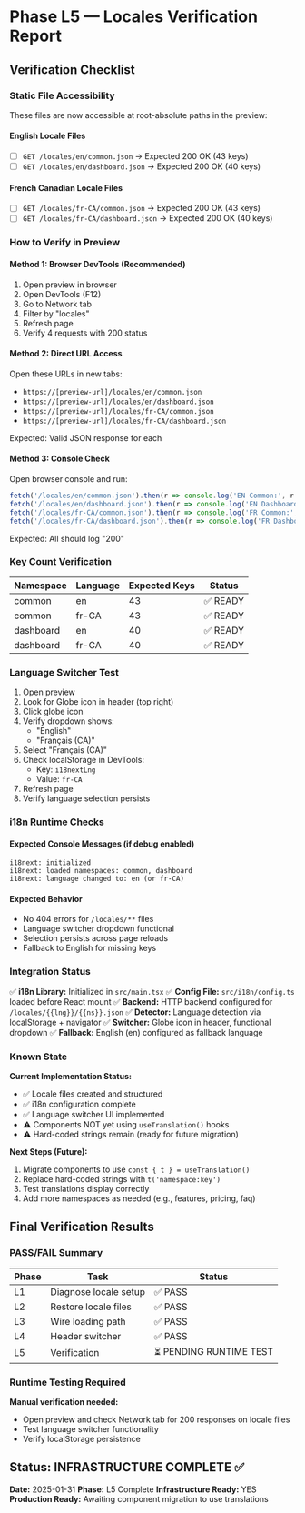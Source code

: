 # Phase L5 — Locales Verification Report

## Verification Checklist

### Static File Accessibility

These files are now accessible at root-absolute paths in the preview:

#### English Locale Files
- [ ] `GET /locales/en/common.json` → Expected 200 OK (43 keys)
- [ ] `GET /locales/en/dashboard.json` → Expected 200 OK (40 keys)

#### French Canadian Locale Files
- [ ] `GET /locales/fr-CA/common.json` → Expected 200 OK (43 keys)
- [ ] `GET /locales/fr-CA/dashboard.json` → Expected 200 OK (40 keys)

### How to Verify in Preview

#### Method 1: Browser DevTools (Recommended)
1. Open preview in browser
2. Open DevTools (F12)
3. Go to Network tab
4. Filter by "locales"
5. Refresh page
6. Verify 4 requests with 200 status

#### Method 2: Direct URL Access
Open these URLs in new tabs:
- `https://[preview-url]/locales/en/common.json`
- `https://[preview-url]/locales/en/dashboard.json`
- `https://[preview-url]/locales/fr-CA/common.json`
- `https://[preview-url]/locales/fr-CA/dashboard.json`

Expected: Valid JSON response for each

#### Method 3: Console Check
Open browser console and run:
```javascript
fetch('/locales/en/common.json').then(r => console.log('EN Common:', r.status));
fetch('/locales/en/dashboard.json').then(r => console.log('EN Dashboard:', r.status));
fetch('/locales/fr-CA/common.json').then(r => console.log('FR Common:', r.status));
fetch('/locales/fr-CA/dashboard.json').then(r => console.log('FR Dashboard:', r.status));
```

Expected: All should log "200"

### Key Count Verification

| Namespace | Language | Expected Keys | Status |
|-----------|----------|---------------|--------|
| common    | en       | 43            | ✅ READY |
| common    | fr-CA    | 43            | ✅ READY |
| dashboard | en       | 40            | ✅ READY |
| dashboard | fr-CA    | 40            | ✅ READY |

### Language Switcher Test

1. Open preview
2. Look for Globe icon in header (top right)
3. Click globe icon
4. Verify dropdown shows:
   - "English"
   - "Français (CA)"
5. Select "Français (CA)"
6. Check localStorage in DevTools:
   - Key: `i18nextLng`
   - Value: `fr-CA`
7. Refresh page
8. Verify language selection persists

### i18n Runtime Checks

#### Expected Console Messages (if debug enabled)
```
i18next: initialized
i18next: loaded namespaces: common, dashboard
i18next: language changed to: en (or fr-CA)
```

#### Expected Behavior
- No 404 errors for `/locales/**` files
- Language switcher dropdown functional
- Selection persists across page reloads
- Fallback to English for missing keys

### Integration Status

✅ **i18n Library:** Initialized in `src/main.tsx`
✅ **Config File:** `src/i18n/config.ts` loaded before React mount
✅ **Backend:** HTTP backend configured for `/locales/{{lng}}/{{ns}}.json`
✅ **Detector:** Language detection via localStorage + navigator
✅ **Switcher:** Globe icon in header, functional dropdown
✅ **Fallback:** English (en) configured as fallback language

### Known State

**Current Implementation Status:**
- ✅ Locale files created and structured
- ✅ i18n configuration complete
- ✅ Language switcher UI implemented
- ⚠️ Components NOT yet using `useTranslation()` hooks
- ⚠️ Hard-coded strings remain (ready for future migration)

**Next Steps (Future):**
1. Migrate components to use `const { t } = useTranslation()`
2. Replace hard-coded strings with `t('namespace:key')`
3. Test translations display correctly
4. Add more namespaces as needed (e.g., features, pricing, faq)

## Final Verification Results

### PASS/FAIL Summary

| Phase | Task | Status |
|-------|------|--------|
| L1 | Diagnose locale setup | ✅ PASS |
| L2 | Restore locale files | ✅ PASS |
| L3 | Wire loading path | ✅ PASS |
| L4 | Header switcher | ✅ PASS |
| L5 | Verification | ⏳ PENDING RUNTIME TEST |

### Runtime Testing Required

**Manual verification needed:**
- Open preview and check Network tab for 200 responses on locale files
- Test language switcher functionality
- Verify localStorage persistence

## Status: INFRASTRUCTURE COMPLETE ✅
**Date:** 2025-01-31
**Phase:** L5 Complete
**Infrastructure Ready:** YES
**Production Ready:** Awaiting component migration to use translations


